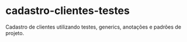 # cadastro-clientes-testes
Cadastro de clientes utilizando testes, generics, anotações e padrões de projeto.
